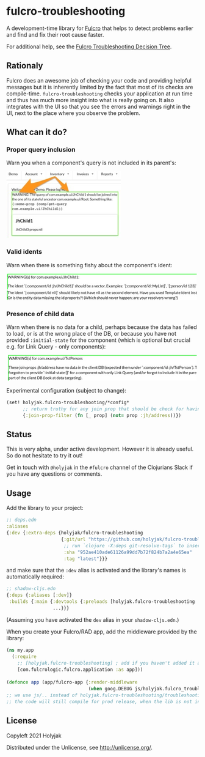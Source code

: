 # fulcro-troubleshooting

A development-time library for [Fulcro](https://fulcro.fulcrologic.com/) that helps to detect problems earlier and find and fix their root cause faster.

For additional help, see the [Fulcro Troubleshooting Decision Tree](https://blog.jakubholy.net/2020/troubleshooting-fulcro/).

## Rationaly

Fulcro does an awesome job of checking your code and providing helpful messages but it is inherently limited by the fact that most of its checks are compile-time. `fulcro-troubleshooting` checks your application at run time and thus has much more insight into what is really going on. It also integrates with the UI so that you see the errors and warnings right in the UI, next to the place where you observe the problem.

## What can it do?

### Proper query inclusion

Warn you when a component's query is not included in its parent's:

![demo missing join](doc/demo-missing-join.jpg)

### Valid idents

Warn when there is something fishy about the component's ident:

![demo bad ident - map](doc/demo-bad-ident-map.jpg)
![demo bad ident - nil](doc/demo-bad-ident-nil.jpg)

### Presence of child data

Warn when there is no data for a child, perhaps because the data has failed to load, or is at the wrong place of the DB, or because you have not provided `:initial-state` for the component (which is optional but crucial e.g. for Link Query - only components):

![demo missing join data](doc/demo-missing-join-data.jpg)

Experimental configuration (subject to change):

```clojure
(set! holyjak.fulcro-troubleshooting/*config*
      ;; return truthy for any join prop that should be check for having non-nil data in the props:
      {:join-prop-filter (fn [_ prop] (not= prop :jh/address))})
```

## Status

This is very alpha, under active development. However it is already useful. So do not hesitate to try it out!

Get in touch with `@holyjak` in the `#fulcro` channel of the Clojurians Slack if you have any questions or comments.

## Usage

Add the library to your project:

```clojure
;; deps.edn
:aliases
{:dev {:extra-deps {holyjak/fulcro-troubleshooting
                    {:git/url "https://github.com/holyjak/fulcro-troubleshooting"
                     ;; run `clojure -X:deps git-resolve-tags` to insert the correct :sha
                     :sha "952ae410ade61126a99dd7b72f824b7a2a4e65ea"
                     :tag "latest"}}}
```

and make sure that the `:dev` alias is activated and the library's names is automatically required:

```clojure
;; shadow-cljs.edn
{:deps {:aliases [:dev]}
 :builds {:main {:devtools {:preloads [holyjak.fulcro-troubleshooting ...] ...}
                 ...}}}
```

(Assuming you have activated the `dev` alias in your `shadow-cljs.edn`.)

When you create your Fulcro/RAD app, add the middleware provided by the library:

```clojure
(ns my.app
  (:require
    ;; [holyjak.fulcro-troubleshooting] ; add if you haven't added it as :preload
    [com.fulcrologic.fulcro.application :as app]))

(defonce app (app/fulcro-app {:render-middleware 
                              (when goog.DEBUG js/holyjak.fulcro_troubleshooting.troubleshooting_render_middleware)}))
;; we use js/.. instead of holyjak.fulcro-troubleshooting/troubleshooting-render-middleware so that
;; the code will still compile for prod release, when the lib is not included
```

## License

Copyleft 2021 Holyjak

Distributed under the Unlicense, see http://unlicense.org/.
